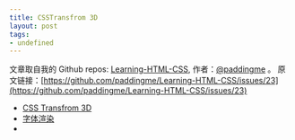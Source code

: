 ```yaml
---
title: CSSTransfrom 3D
layout: post
tags:
- undefined
---
```



 文章取自我的 Github  repos: [Learning-HTML-CSS](https://github.com/paddingme/Learning-HTML-CSS), 作者：[@paddingme](http://padding.me/about.html) 。
原文链接：[https://github.com/paddingme/Learning-HTML-CSS/issues/23](https://github.com/paddingme/Learning-HTML-CSS/issues/23)

- [CSS Transfrom 3D](http://tomo.logdown.com/tags/css)
- [字体渲染](http://ued.ctrip.com/blog/?p=3665)
- []()